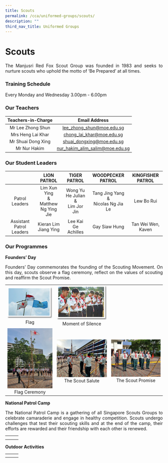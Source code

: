 ```yaml
---
title: Scouts
permalink: /cca/uniformed-groups/scouts/
description: ""
third_nav_title: Uniformed Groups
---
```

# Scouts

<p style="text-align: justify;">The Manjusri Red Fox Scout Group was founded in 1983 and seeks to nurture scouts who uphold the motto of ‘Be Prepared’ at all times.</p>

### Training Schedule

Every Monday and Wednesday 3.00pm - 6.00pm

### Our Teachers

| Teachers-in-Charge  | Email Address                   |
|:-----------------:|:--------------------------:|
|   Mr Lee Zhong Shun |     lee_zhong_shun@moe.edu.sg   |
| Mrs Heng Lai Khar   |   chong_lai_khar@moe.edu.sg     |
|  Mr Shuai Dong Xing |    shuai_dongxing@moe.edu.sg    |
|     Mr Nur Hakim    | nur_hakim_alim_salim@moe.edu.sg |

### Our Student Leaders

|                          |                LION PATROL                |               TIGER PATROL               |               WOODPECKER PATROL              |  KINGFISHER PATROL |
|:------------------------:|:-----------------------------------------:|:----------------------------------------:|:--------------------------------------------:|:------------------:|
|      Patrol Leaders      | Lim Xun Ying<br>&<br> Matthew Ng Ying Jie | Wong Yu He Julian<br> &  <br>Lim Jor Jin | Tang Jing Yang<br>&<br>Nicolas Ng Jia Le<br> | Lew Bo Rui         |
| Assistant Patrol Leaders | Kieran Lim Jiang Ying                     | Lee Kai Ge Achilles                      |                 Gay Siaw Hung                | Tan Wei Wen, Kaven |

### Our Programmes

**Founders’ Day**

<p style="text-align: justify;">Founders’ Day commemorates the founding of the Scouting Movement. On this day, scouts observe a flag ceremony, reflect on the values of scouting and reaffirm the Scout Promise.</p>

|   |   |   |
|:-:|:-:|:-:|
| ![](/images/Cca/Scouts/scouts02.png) Flag	 |   ![](/images/Cca/Scouts/scouts04.png) Moment of Silence |   |
|  ![](/images/Cca/Scouts/Flag%20Ceremony.jpeg)  Flag Ceremony | ![](/images/Cca/Scouts/The%20Scout%20Salute.jpeg) The Scout Salute | ![](/images/Cca/Scouts/The%20Scout%20Promise.jpeg) The Scout Promise |



**National Patrol Camp**

<p style="text-align: justify;">The National Patrol Camp is a gathering of all Singapore Scouts Groups to celebrate camaraderie and engage in healthy competition. Scouts undergo challenges that test their scouting skills and at the end of the camp, their efforts are rewarded and their friendship with each other is renewed.</p>

|   |   |   |
|:-:|:-:|:-:|
|   |   |   |
|   |   |   |

**Outdoor Activities**


|   |   |   |
|:-:|:-:|:-:|
|   |   |   |
|   |   |   |